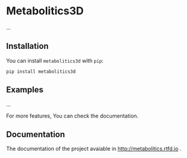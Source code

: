 # Metabolitics3D

...

## Installation

You can install `metabolitics3d` with `pip`:

```
pip install metabolitics3d
```

## Examples

...

For more features, You can check the documentation.

## Documentation

The documentation of the project avaiable in http://metabolitics.rtfd.io .
